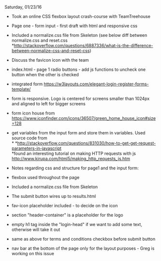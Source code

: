 Saturday, 01/23/16
* Took an online CSS flexbox layout crash-course with TeamTreehouse<br>
* Page one - form input - first draft with html and responsive css<br>
* Included a normalize.css file from Skeleton (see below diff between normalize.css and reset.css<br>  *http://stackoverflow.com/questions/6887336/what-is-the-difference-between-normalize-css-and-reset-css)<br>
* Discuss the favicon icon with the team<br>
* index.html - page 1 radio buttons - add js functions to uncheck one button when the other is checked<br>
* integrated form https://w3layouts.com/elegant-login-register-forms-template/<br>
* form is responsive. Logo is centered for screens smaller than 1024px and aligned to left for bigger screens<br>
* form icon house from https://www.iconfinder.com/icons/36507/green_home_house_icon#size=128<br>
* get variables from the input form and store them in variables. Used source code from<br> * *http://stackoverflow.com/questions/831030/how-to-get-get-request-parameters-in-javascript<br>
*found an interesting tutorial on making HTTP requests with js http://www.kirupa.com/html5/making_http_requests_js.htm<br>

* Notes regarding css and structure for page1 and the input form:<br>
* flexbox used throughout the page<br>
* Included a normalize.css file from Skeleton<br>
* The submit button wires up to results.html<br>
* fav-icon placeholder included - to decide on the icon<br>
* section "header-container" is a placeholder for the logo<br>
* empty h1 tag inside the "login-head" if we want to add some text, otherwise will take it out<br>
* same as above for terms and conditions checkbox before submit button<br>
* nav bar at the bottom of the page only for the layout purposes - Greg is working on this issue<br>
